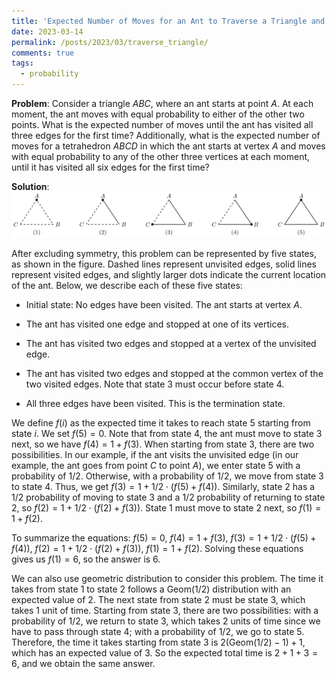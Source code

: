 ```yaml
---
title: 'Expected Number of Moves for an Ant to Traverse a Triangle and Tetrahedron'
date: 2023-03-14
permalink: /posts/2023/03/traverse_triangle/
comments: true
tags:
  - probability
---
```


**Problem**: Consider a triangle $ABC$, where an ant starts at point $A$. At each moment, the ant moves with equal probability to either of the other two points. What is the expected number of moves until the ant has visited all three edges for the first time? Additionally, what is the expected number of moves for a tetrahedron $ABCD$ in which the ant starts at vertex $A$ and moves with equal probability to any of the other three vertices at each moment, until it has visited all six edges for the first time?

**Solution**: ![text](images/5triangles.svg)

After excluding symmetry, this problem can be represented by five states, as shown in the figure. Dashed lines represent unvisited edges, solid lines represent visited edges, and slightly larger dots indicate the current location of the ant. Below, we describe each of these five states:

- Initial state: No edges have been visited. The ant starts at vertex $A$.

- The ant has visited one edge and stopped at one of its vertices.

- The ant has visited two edges and stopped at a vertex of the unvisited edge.

- The ant has visited two edges and stopped at the common vertex of the two visited edges. Note that state 3 must occur before state 4.

- All three edges have been visited. This is the termination state.

We define $f(i)$ as the expected time it takes to reach state 5 starting from state $i$. We set $f(5)=0$. Note that from state 4, the ant must move to state 3 next, so we have $f(4)=1+f(3)$. When starting from state 3, there are two possibilities. In our example, if the ant visits the unvisited edge (in our example, the ant goes from point $C$ to point $A$), we enter state 5 with a probability of 1/2. Otherwise, with a probability of 1/2, we move from state 3 to state 4. Thus, we get $f(3)=1+1/2\cdot (f(5)+f(4))$. Similarly, state 2 has a 1/2 probability of moving to state 3 and a 1/2 probability of returning to state 2, so $f(2)=1+1/2\cdot (f(2)+f(3))$. State 1 must move to state 2 next, so $f(1)=1+f(2)$.

To summarize the equations: $f(5)=0$, $f(4)=1+f(3)$, $f(3)=1+1/2\cdot (f(5)+f(4))$, $f(2)=1+1/2\cdot (f(2)+f(3))$, $f(1)=1+f(2)$. Solving these equations gives us $f(1)=6$, so the answer is 6.

We can also use geometric distribution to consider this problem. The time it takes from state 1 to state 2 follows a $\mathrm{Geom}(1/2)$ distribution with an expected value of 2. The next state from state 2 must be state 3, which takes 1 unit of time. Starting from state 3, there are two possibilities: with a probability of 1/2, we return to state 3, which takes 2 units of time since we have to pass through state 4; with a probability of 1/2, we go to state 5. Therefore, the time it takes starting from state 3 is $2(\mathrm{Geom}(1/2)-1)+1$, which has an expected value of 3. So the expected total time is $2+1+3=6$, and we obtain the same answer.
